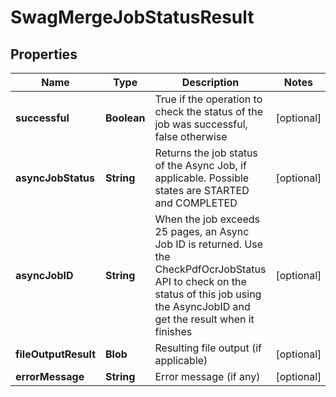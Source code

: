 
# SwagMergeJobStatusResult

## Properties
Name | Type | Description | Notes
------------ | ------------- | ------------- | -------------
**successful** | **Boolean** | True if the operation to check the status of the job was successful, false otherwise |  [optional]
**asyncJobStatus** | **String** | Returns the job status of the Async Job, if applicable.  Possible states are STARTED and COMPLETED |  [optional]
**asyncJobID** | **String** | When the job exceeds 25 pages, an Async Job ID is returned.  Use the CheckPdfOcrJobStatus API to check on the status of this job using the AsyncJobID and get the result when it finishes |  [optional]
**fileOutputResult** | **Blob** | Resulting file output (if applicable) |  [optional]
**errorMessage** | **String** | Error message (if any) |  [optional]



